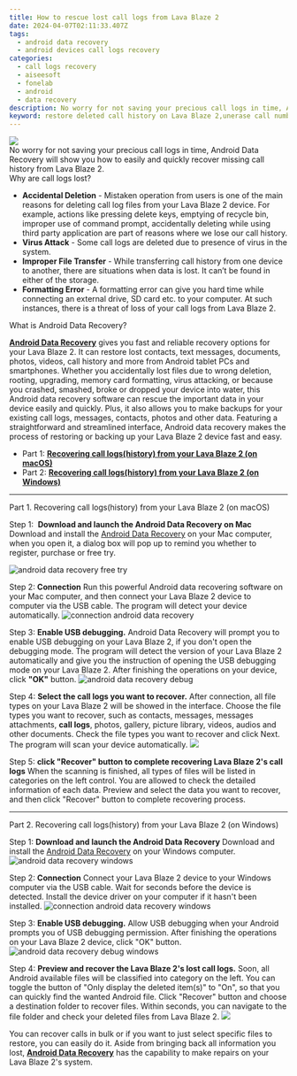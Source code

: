 ```yaml
---
title: How to rescue lost call logs from Lava Blaze 2
date: 2024-04-07T02:11:33.407Z
tags: 
  - android data recovery
  - android devices call logs recovery
categories: 
  - call logs recovery
  - aiseesoft
  - fonelab
  - android
  - data recovery
description: No worry for not saving your precious call logs in time, Android Data Recovery will show you how to easily and quickly recover missing call history from Lava Blaze 2.
keyword: restore deleted call history on Lava Blaze 2,unerase call numbers from Lava Blaze 2,Lava Blaze 2 call logs retrieval,retrieve wiped call logs Lava Blaze 2,save erased call logs on Lava Blaze 2,undelete call numbers from Lava Blaze 2,recover call history from Lava Blaze 2,deletes call history of Lava Blaze 2,how to recover call history in Lava Blaze 2,lost all call history in Lava Blaze 2 again,Lava Blaze 2 call history deleted itself,how to retrieve deleted call history from my Lava Blaze 2
---
```


<img src="https://img0mobiles.techidaily.com/images/best-assets/devices/lava/lava-blaze-2/2.jpg" class="atpl-imgstyle"  />

<div class="atpl-content atpl-for-fonelab-android recover-call-logs">

<div class="atpl-post-description-part-1">
No worry for not saving your precious call logs in time, Android Data Recovery will show you how to easily and quickly recover missing call history from Lava Blaze 2.
</div>



<div class="atpl-post-description-part-2">
<div class="tpl-content-sub-paragraph-title">
  Why are call logs lost?
</div>
<div class="tpl-content-sub-paragraph-content">
  <ul class="tpl-content-sub-paragraph-ul-style">
    <li><b>Accidental Deletion</b> - Mistaken operation from users is one of the main reasons for deleting call log files from your Lava Blaze 2 device. For example, actions like pressing delete keys, emptying of recycle bin, improper use of command prompt, accidentally deleting while using third party application are part of reasons where we lose our call history.</li>
    <li><b>Virus Attack</b> - Some call logs are deleted due to presence of virus in the system.</li>
    <li><b>Improper File Transfer</b> - While transferring call history from one device to another, there are situations when data is lost. It can’t be found in either of the storage.</li>
    <li><b>Formatting Error</b> - A formatting error can give you hard time while connecting an external drive, SD card etc. to your computer. At such instances, there is a threat of loss of your call logs from Lava Blaze 2.</li>
  </ul>
</div>
</div>

<div class="atpl-post-description-part-3">
<div class="tpl-content-sub-paragraph-title">
    What is Android Data Recovery?
</div>
<div class="tpl-content-sub-paragraph-content">
  <p>
  <a href="https://tools.techidaily.com/aiseesoft-android-data-recovery/" ><strong>Android Data Recovery</strong></a> gives you fast and reliable recovery options for your Lava Blaze 2. It can restore lost contacts, text messages, documents, photos, videos, call history and more from Android tablet PCs and smartphones. Whether you accidentally lost files due to wrong deletion, rooting, upgrading, memory card formatting, virus attacking, or because you crashed, smashed, broke or dropped your device into water, this Android data recovery software can rescue the important data in your device easily and quickly. Plus, it also allows you to make backups for your existing call logs, messages, contacts, photos and other data. Featuring a straightforward and streamlined interface, Android data recovery makes the process of restoring or backing up your  Lava Blaze 2 device fast and easy.
  </p>
</div>
</div>

<ul>
  <li>Part 1: <strong><a href="#p1"> Recovering call logs(history) from your Lava Blaze 2  (on macOS)</a></strong></li>
  <li>Part 2: <strong><a href="#p2"> Recovering call logs(history) from your Lava Blaze 2  (on Windows)</a></strong></li>
</ul>


<!-- Part 1 -->
<a id="p1" name="p1" ></a><hr>

<div>
  <span class="atpl-step-part-style">Part 1. Recovering call logs(history) from your Lava Blaze 2 (on macOS)</span>
</div>

<span class="atpl-stepstyle-a"><span>Step 1: </span></span> <strong>Download and launch the Android Data Recovery on Mac</strong>
Download and install the <a href="https://tools.techidaily.com/aiseesoft-android-data-recovery/" >Android Data Recovery</a> on your Mac computer, when you open it, a dialog box will pop up to remind you whether to register, purchase or free try.

<img src="https://tools.techidaily.com/images/apps/aiseesoft/android-data-recovery/mac-free-try.png" class="atpl-imgstyle" alt="android data recovery free try" />

<span class="atpl-stepstyle-a"><span>Step 2: </span></span> <strong>Connection</strong>
Run this powerful Android data recovering software on your Mac computer, and then connect your Lava Blaze 2 device to computer via the USB cable. The program will detect your device automatically.
<img src="https://tools.techidaily.com/images/apps/aiseesoft/android-data-recovery/mac-connection-interface.jpg" class="atpl-imgstyle" alt="connection android data recovery" />

<span class="atpl-stepstyle-a"><span>Step 3: </span></span> <strong>Enable USB debugging.</strong>
Android Data Recovery will prompt you to enable USB debugging on your Lava Blaze 2, if you don't open the debugging mode. The program will detect the version of your Lava Blaze 2 automatically and give you the instruction of opening the USB debugging mode on your Lava Blaze 2. After finishing the operations on your device, click <strong>"OK"</strong> button.
<img src="https://tools.techidaily.com/images/apps/aiseesoft/android-data-recovery/mac-android-usb-debug.jpg"  class="atpl-imgstyle" alt="android data recovery debug" />

<span class="atpl-stepstyle-a"><span>Step 4: </span></span> <strong>Select the call logs you want to recover.</strong>
After connection, all file types on your Lava Blaze 2 will be showed in the interface. Choose the file types you want to recover, such as contacts, messages, messages attachments, <b>call logs</b>, photos, gallery, picture library, videos, audios and other documents. Check the file types you want to recover and click Next. The program will scan your device automatically.
<img src="https://tools.techidaily.com/images/apps/aiseesoft/android-data-recovery/mac-choose-type-call-logs.jpg" class="atpl-imgstyle"  />

<span class="atpl-stepstyle-a"><span>Step 5: </span></span> <strong>click "Recover" button to  complete recovering Lava Blaze 2's call logs</strong>
When the scanning is finished, all types of files will be listed in categories on the left control. You are allowed to check the detailed information of each data. Preview and select the data you want to recover, and then click "Recover" button to complete recovering process.


<a id="p2" name="p2"></a><hr>

<!-- Part 2 -->
<div>
  <span class="atpl-step-part-style">Part 2. Recovering call logs(history) from your Lava Blaze 2 (on Windows)</span>
</div>

<span class="atpl-stepstyle-a"><span>Step 1: </span></span> <strong>Download and launch the Android Data Recovery</strong>
Download and install the <a href="https://tools.techidaily.com/aiseesoft-android-data-recovery/" >Android Data Recovery</a> on your Windows computer.
<img src="https://tools.techidaily.com/images/apps/aiseesoft/android-data-recovery/win-start-interface.png"  class="atpl-imgstyle" alt="android data recovery windows" />

<span class="atpl-stepstyle-a"><span>Step 2: </span></span> <strong>Connection</strong>
Connect your Lava Blaze 2 device to your Windows computer via the USB cable. Wait for seconds before the device is detected. Install the device driver on your computer if it hasn't been installed.
<img src="https://tools.techidaily.com/images/apps/aiseesoft/android-data-recovery/win-connection-interface.png" class="atpl-imgstyle" alt="connection android data recovery windows" />

<span class="atpl-stepstyle-a"><span>Step 3: </span></span> <strong>Enable USB debugging.</strong>
Allow USB debugging when your Android prompts you of USB debugging permission. After finishing the operations on your Lava Blaze 2 device, click "OK" button.
<img src="https://tools.techidaily.com/images/apps/aiseesoft/android-data-recovery/win-android-usb-debug.png" class="atpl-imgstyle" alt="android data recovery debug windows" />

<span class="atpl-stepstyle-a"><span>Step 4: </span></span> <strong>Preview and recover the Lava Blaze 2's lost call logs.</strong>
Soon, all Android available files will be classified into category on the left. You can toggle the button of "Only display the deleted item(s)" to "On", so that you can quickly find the wanted Android file. Click "Recover" button and choose a destination folder to recover files. Within seconds, you can navigate to the file folder and check your deleted files from Lava Blaze 2.
<img src="https://tools.techidaily.com/images/apps/aiseesoft/android-data-recovery/win-recover-call-logs.png" class="atpl-imgstyle"  />

<div class="atpl-post-description-part-4">
<div class="tpl-content-sub-paragraph-normal">
  <p>
    You can recover calls in bulk or if you want to just select specific files to restore, you can easily do it. Aside from bringing back all information you lost, <a href="https://tools.techidaily.com/aiseesoft-android-data-recovery/" ><strong>Android Data Recovery</strong></a> has the capability to make repairs on your Lava Blaze 2's system.
  </p>
</div>
</div>

<ins class="adsbygoogle"
     style="display:block"
     data-ad-client="ca-pub-7571918770474297"
     data-ad-slot="8358498916"
     data-ad-format="auto"
     data-full-width-responsive="true"></ins>



</div>
<ins class="adsbygoogle"
    style="display:block"
    data-ad-format="autorelaxed"
    data-ad-client="ca-pub-7571918770474297"
    data-ad-slot="1223367746"></ins>

